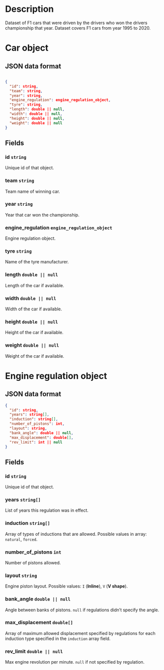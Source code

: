 # Description

Dataset of F1 cars that were driven by the drivers who won the drivers championship that year. Dataset covers F1 cars from year 1995 to 2020.



# Car object

## JSON data format

```json

{
  "id": string,
  "team": string,
  "year": string,
  "engine_regulation": engine_regulation_object,
  "tyre": string,
  "length": double || null,
  "width": double || null,
  "height": double || null,
  "weight": double || null
}
```

## Fields

### id `string`

Unique id of that object.

### team `string`

Team name of winning car.

### year `string`

Year that car won the championship.

### engine_regulation `engine_regulation_object`

Engine regulation object.

### tyre `string`

Name of the tyre manufacturer.

### length `double || null`

Length of the car if available.

### width `double || null`

Width of the car if available.

### height `double || null`

Height of the car if available.

### weight `double || null`

Weight of the car if available.

# Engine regulation object

## JSON data format

```json
{
  "id": string,
  "years": string[],
  "induction": string[],
  "number_of_pistons": int,
  "layout": string,
  "bank_angle": double || null,
  "max_displacement": double[],
  "rev_limit": int || null
}
```

## Fields

### id `string`

Unique id of that object.

### years `string[]`

List of years this regulation was in effect.

### induction `string[]`

Array of types of inductions that are allowed.
Possible values in array: `natural`, `forced`.

### number_of_pistons `int`

Number of pistons allowed.

### layout `string`

Engine piston layout.
Possible values: `I` (******Inline******), `V` (******V shape******).

### bank_angle `double || null`

Angle between banks of pistons. 
`null` if regulations didn’t specify the angle.

### max_displacement `double[]`

Array of maximum allowed displacement specified by regulations for each induction type 
specified in the `induction` array field.

### rev_limit `double || null`

Max engine revolution per minute. `null` if not specified by regulation.